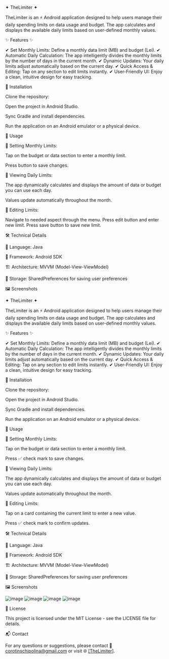 ✦ TheLimiter ✦

TheLimiter is an ⚡ Android application designed to help users manage their daily spending limits on data usage and budget. The app calculates and displays the available daily limits based on user-defined monthly values.

✨ Features ✨

✔ Set Monthly Limits: Define a monthly data limit (MB) and budget (Lei).
✔ Automatic Daily Calculation: The app intelligently divides the monthly limits by the number of days in the current month.
✔ Dynamic Updates: Your daily limits adjust automatically based on the current day.
✔ Quick Access & Editing: Tap on any section to edit limits instantly.
✔ User-Friendly UI: Enjoy a clean, intuitive design for easy tracking.

🚀 Installation

Clone the repository:

Open the project in Android Studio.

Sync Gradle and install dependencies.

Run the application on an Android emulator or a physical device.

📖 Usage

🔹 Setting Monthly Limits:

Tap on the budget or data section to enter a monthly limit.

Press button to save changes.

🔹 Viewing Daily Limits:

The app dynamically calculates and displays the amount of data or budget you can use each day.

Values update automatically throughout the month.

🔹 Editing Limits:

Navigate to needed aspect through the menu.
Press edit button and enter new limit.
Press save button to save new limit.

🛠️ Technical Details

📝 Language: Java

📱 Framework: Android SDK

🏗️ Architecture: MVVM (Model-View-ViewModel)

💾 Storage: SharedPreferences for saving user preferences

🖼️ Screenshots

✦ TheLimiter ✦

TheLimiter is an ⚡ Android application designed to help users manage their daily spending limits on data usage and budget. The app calculates and displays the available daily limits based on user-defined monthly values.

✨ Features ✨

✔ Set Monthly Limits: Define a monthly data limit (MB) and budget (Lei).
✔ Automatic Daily Calculation: The app intelligently divides the monthly limits by the number of days in the current month.
✔ Dynamic Updates: Your daily limits adjust automatically based on the current day.
✔ Quick Access & Editing: Tap on any section to edit limits instantly.
✔ User-Friendly UI: Enjoy a clean, intuitive design for easy tracking.

🚀 Installation

Clone the repository:

Open the project in Android Studio.

Sync Gradle and install dependencies.

Run the application on an Android emulator or a physical device.

📖 Usage

🔹 Setting Monthly Limits:

Tap on the budget or data section to enter a monthly limit.

Press ✅ check mark to save changes.

🔹 Viewing Daily Limits:

The app dynamically calculates and displays the amount of data or budget you can use each day.

Values update automatically throughout the month.

🔹 Editing Limits:

Tap on a card containing the current limit to enter a new value.

Press ✅ check mark to confirm updates.

🛠️ Technical Details

📝 Language: Java

📱 Framework: Android SDK

🏗️ Architecture: MVVM (Model-View-ViewModel)

💾 Storage: SharedPreferences for saving user preferences

🖼️ Screenshots

![image](https://github.com/user-attachments/assets/7e195f5b-7d91-4586-9639-c060a8a467ea)
![image](https://github.com/user-attachments/assets/6187ff35-efed-4b5b-ac15-e368800ceb84)
![image](https://github.com/user-attachments/assets/41dfe95f-afbb-4266-bb33-cae7860fa2ec)
![image](https://github.com/user-attachments/assets/c2af5639-739f-44b2-ab4a-ede7a6b1443c)

📜 License

This project is licensed under the MIT License - see the LICENSE file for details.

📬 Contact

For any questions or suggestions, please contact 📧 corotinschipolina@gmail.com or visit 🌐 [[TheLimiter]](https://github.com/Polina5002/TheLimiter).
